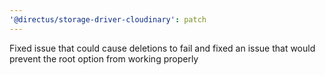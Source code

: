 ```yaml
---
'@directus/storage-driver-cloudinary': patch
---
```


Fixed issue that could cause deletions to fail and fixed an issue that would prevent the root option from working
properly
